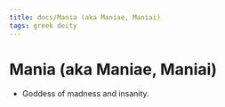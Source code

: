 ```yaml
---
title: docs/Mania (aka Maniae, Maniai)
tags: greek deity
---
```


# Mania (aka Maniae, Maniai) 
- Goddess of madness and insanity.